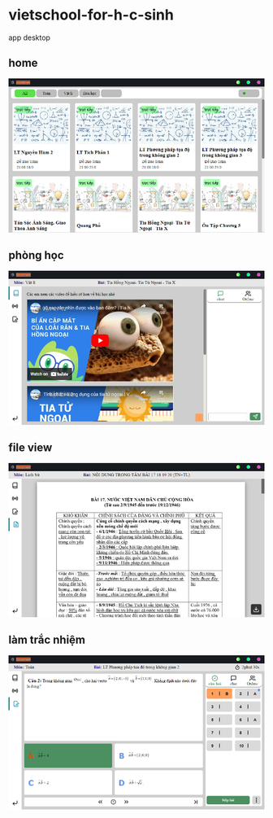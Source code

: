 # vietschool-for-h-c-sinh
app desktop

## home

![](./scr/home.png)


## phòng học
![](./scr/phong_tab_chat_open.png)


## file view
![](./scr/viewfile.png)

## làm trắc nhiệm
![](./scr/trac_nhiem_open.png)

